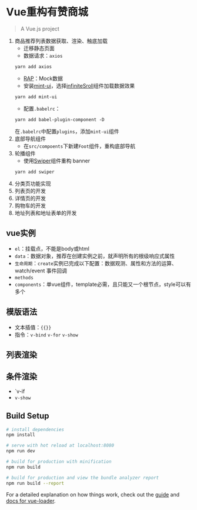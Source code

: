 # Vue重构有赞商城
> A Vue.js project

1. 商品推荐列表数据获取、渲染、触底加载
    - 迁移静态页面
    - 数据请求：`axios`
    ```
    yarn add axios
    ```
    - [RAP](http://rapapi.org/org/index.do)：Mock数据
    - 安装[mint-ui](http://mint-ui.github.io/#!/zh-cn)，选择[infiniteSroll](http://mint-ui.github.io/docs/#/en2/infinite-scroll)组件加载数据效果
    ```
    yarn add mint-ui
    ```
    - 配置`.babelrc`：
    ```
    yarn add babel-plugin-component -D
    ```
    在`.babelrc`中配置`plugins`，添加`mint-ui`组件
2. 底部导航组件
    - 在`src/compoents`下新建`Foot`组件，重构底部导航
3. 轮播组件
    - 使用[Swiper](http://idangero.us/swiper/demos/)组件重构 banner
    ```
    yarn add swiper
    ```
4. 分类页功能实现
5. 列表页的开发
6. 详情页的开发
7. 购物车的开发
8. 地址列表和地址表单的开发

## vue实例
- `el`：挂载点，不能是body或html
- `data`：数据对象，推荐在创建实例之前，就声明所有的根级响应式属性
- `生命周期`：`create`实例已完成以下配置：数据观测、属性和方法的运算、watch/event 事件回调
- `methods`
- `components`：单vue组件，template必需，且只能又一个根节点，style可以有多个
## 模版语法
- 文本插值：`{{}}`
- 指令：`v-bind` `v-for` `v-show`
## 列表渲染
## 条件渲染
- `v-if
- `v-show`
## Build Setup

``` bash
# install dependencies
npm install

# serve with hot reload at localhost:8080
npm run dev

# build for production with minification
npm run build

# build for production and view the bundle analyzer report
npm run build --report
```

For a detailed explanation on how things work, check out the [guide](http://vuejs-templates.github.io/webpack/) and [docs for vue-loader](http://vuejs.github.io/vue-loader).

